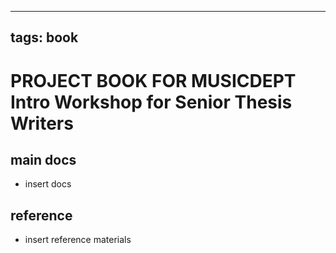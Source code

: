 
---
tags: book
---

PROJECT BOOK FOR MUSICDEPT Intro Workshop for Senior Thesis Writers
===

main docs
---

- insert docs

reference
---

- insert reference materials

